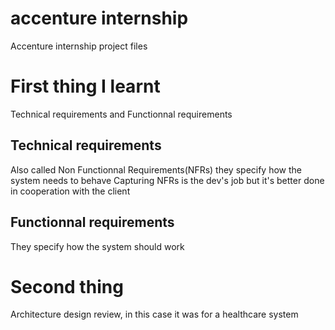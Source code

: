 # accenture internship
 Accenture internship project files

# First thing I learnt
Technical requirements and Functionnal requirements
## Technical requirements
Also called Non Functionnal Requirements(NFRs) they specify how the system needs to behave
Capturing NFRs is the dev's job but it's better done in cooperation with the client 
## Functionnal requirements
They specify how the system should work

# Second thing 
Architecture design review, in this case it was for a healthcare system